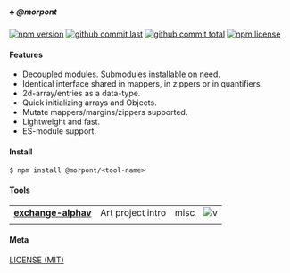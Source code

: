 ##### :clubs: @morpont

[![npm version][badge-npm-version]][url-npm]
[![github commit last][badge-github-last-commit]][url-github]
[![github commit total][badge-github-commit-count]][url-github]
[![npm license][badge-npm-license]][url-npm]

[//]: <> (Shields)
[badge-npm-version]: https://flat.badgen.net/npm/v/@morpont/exchange-alphav
[badge-npm-license]: https://flat.badgen.net/npm/license/@morpont/exchange-alphav
[badge-github-last-commit]: https://flat.badgen.net/github/last-commit/hoyeungw/morpont
[badge-github-commit-count]: https://flat.badgen.net/github/commits/hoyeungw/morpont

[//]: <> (Link)
[url-github]: https://github.com/hoyeungw/morpont
[url-npm]: https://npmjs.org/package/@morpont/exchange-alphav

#### Features
- Decoupled modules. Submodules installable on need.
- Identical interface shared in mappers, in zippers or in quantifiers.
- 2d-array/entries as a data-type.
- Quick initializing arrays and Objects.
- Mutate mappers/margins/zippers supported.
- Lightweight and fast.
- ES-module support.

#### Install

```console
$ npm install @morpont/<tool-name>
```

#### Tools
|                                                            |                                    |            |                       |
| ---------------------------------------------------------- | ---------------------------------- | ---------- |---------------------- |
| [**exchange-alphav**](packages/exchange-alphav)                    | Art project intro                  | misc       |![v][exchange-alphav-dm]   |
|                                                            |                                    |            |                       |

[//]: <> (Local routes)
[exchange-alphav-dm]: https://flat.badgen.net/npm/dm/@morpont/exchange-alphav

#### Meta
[LICENSE (MIT)](LICENSE)
